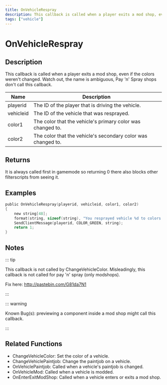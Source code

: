 ```yaml
---
title: OnVehicleRespray
description: This callback is called when a player exits a mod shop, even if the colors weren't changed.
tags: ["vehicle"]
---
```


# OnVehicleRespray

<TagLinks />

## Description

This callback is called when a player exits a mod shop, even if the colors weren't changed. Watch out, the name is ambiguous, Pay 'n' Spray shops don't call this callback.

| Name      | Description                                                  |
| --------- | ------------------------------------------------------------ |
| playerid  | The ID of the player that is driving the vehicle.            |
| vehicleid | The ID of the vehicle that was resprayed.                    |
| color1    | The color that the vehicle's primary color was changed to.   |
| color2    | The color that the vehicle's secondary color was changed to. |

## Returns

It is always called first in gamemode so returning 0 there also blocks other filterscripts from seeing it.

## Examples

```c
public OnVehicleRespray(playerid, vehicleid, color1, color2)
{
    new string[48];
    format(string, sizeof(string), "You resprayed vehicle %d to colors %d and %d!", vehicleid, color1, color2);
    SendClientMessage(playerid, COLOR_GREEN, string);
    return 1;
}
```

## Notes

::: tip

This callback is not called by ChangeVehicleColor.
Misleadingly, this callback is not called for pay 'n' spray (only modshops).

Fix here: http://pastebin.com/G81da7N1

:::

::: warning

Known Bug(s): previewing a component inside a mod shop might call this callback.

:::

## Related Functions

- ChangeVehicleColor: Set the color of a vehicle.
- ChangeVehiclePaintjob: Change the paintjob on a vehicle.
- OnVehiclePaintjob: Called when a vehicle's paintjob is changed.
- OnVehicleMod: Called when a vehicle is modded.
- OnEnterExitModShop: Called when a vehicle enters or exits a mod shop.
